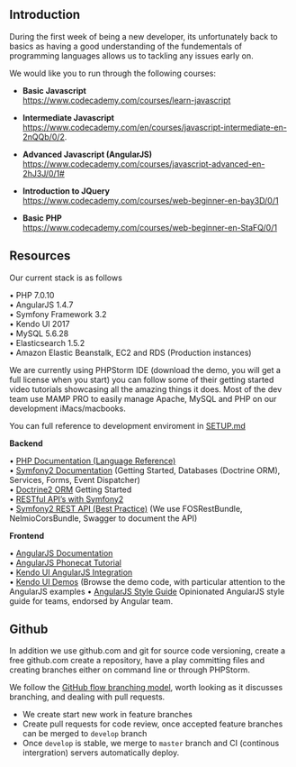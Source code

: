 ## Introduction

During the first week of being a new developer, its unfortunately back to basics as having a good understanding of the fundementals of programming languages allows us to tackling any issues early on.

We would like you to run through the following courses:

- **Basic Javascript**  
https://www.codecademy.com/courses/learn-javascript

- **Intermediate Javascript**  
https://www.codecademy.com/en/courses/javascript-intermediate-en-2nQQb/0/2.

- **Advanced Javascript (AngularJS)**  
https://www.codecademy.com/courses/javascript-advanced-en-2hJ3J/0/1#

- **Introduction to JQuery**  
https://www.codecademy.com/courses/web-beginner-en-bay3D/0/1

- **Basic PHP**  
https://www.codecademy.com/courses/web-beginner-en-StaFQ/0/1

## Resources

Our current stack is as follows

• PHP 7.0.10  
• AngularJS 1.4.7  
• Symfony Framework 3.2  
• Kendo UI 2017  
• MySQL 5.6.28  
• Elasticsearch 1.5.2  
• Amazon Elastic Beanstalk, EC2 and RDS (Production instances)  

We are currently using PHPStorm IDE (download the demo, you will get a full license when you start) you can follow some of their getting started video tutorials showcasing all the amazing things it does. Most of the dev team use MAMP PRO to easily manage Apache, MySQL and PHP on our development iMacs/macbooks.

You can full reference to development enviroment in [SETUP.md](SETUP.md)

**Backend**

• [PHP Documentation (Language Reference)](http://php.net/manual/en/)  
• [Symfony2 Documentation](https://symfony.com/doc/current/index.html) (Getting Started, Databases (Doctrine ORM), Services, Forms, Event Dispatcher)  
• [Doctrine2 ORM](http://docs.doctrine-project.org/projects/doctrine-orm/en/latest/tutorials/getting-started.html) Getting Started  
• [RESTful API’s with Symfony2](http://williamdurand.fr/2012/08/02/rest-apis-with-symfony2-the-right-way/)  
• [Symfony2 REST API (Best Practice)](http://welcometothebundle.com/symfony2-rest-api-the-best-2013-way) (We use FOSRestBundle, NelmioCorsBundle, Swagger to document the API)  

**Frontend**

• [AngularJS Documentation](https://docs.angularjs.org)  
• [AngularJS Phonecat Tutorial](https://docs.angularjs.org/tutorial)  
• [Kendo UI AngularJS Integration](http://docs.telerik.com/kendo-ui/AngularJS/introduction)  
• [Kendo UI Demos](http://demos.telerik.com/kendo-ui) (Browse the demo code, with particular attention to the AngularJS examples
• [AngularJS Style Guide](https://github.com/johnpapa/angular-styleguide/blob/master/a1/README.md) Opinionated AngularJS style guide for teams, endorsed by Angular team.

## Github

In addition we use github.com and git for source code versioning, create a free github.com create a repository, have a play committing files and creating branches either on command line or through PHPStorm. 

We follow the [GitHub flow branching model](https://guides.github.com/introduction/flow), worth looking as it discusses branching, and dealing with pull requests.

- We create start new work in feature branches
- Create pull requests for code review, once accepted feature branches can be merged to ``develop`` branch
- Once ``develop`` is stable, we merge to ``master`` branch and CI (continous intergration) servers automatically deploy.
